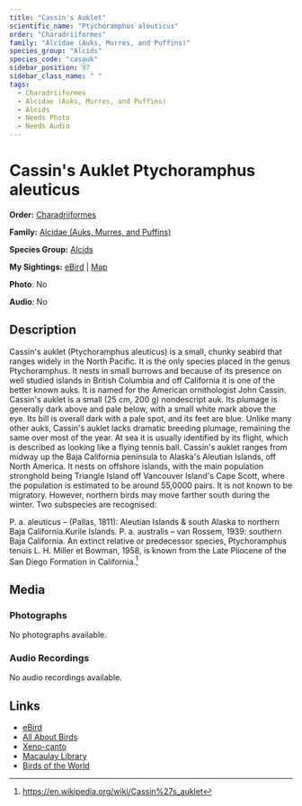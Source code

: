 ```yaml
---
title: "Cassin's Auklet"
scientific_name: "Ptychoramphus aleuticus"
order: "Charadriiformes"
family: "Alcidae (Auks, Murres, and Puffins)"
species_group: "Alcids"
species_code: "casauk"
sidebar_position: 97
sidebar_class_name: " "
tags: 
  - Charadriiformes
  - Alcidae (Auks, Murres, and Puffins)
  - Alcids
  - Needs Photo
  - Needs Audio
---
```


# Cassin's Auklet <span className='sci_name'>Ptychoramphus aleuticus</span>

**Order:** [Charadriiformes](/tags/charadriiformes)

**Family:** [Alcidae (Auks, Murres, and Puffins)](/tags/alcidae-auks-murres-and-puffins)

**Species Group:** [Alcids](/tags/alcids)

**My Sightings:** [eBird](https://ebird.org/lifelist?r=world&time=life&spp=casauk) | [Map](/map?species_code=casauk)

**Photo**: No 

**Audio**: No

## Description
Cassin's auklet (Ptychoramphus aleuticus) is a small, chunky seabird that ranges widely in the North Pacific. It is the only species placed in the genus Ptychoramphus. It nests in small burrows and because of its presence on well studied islands in British Columbia and off California it is one of the better known auks. It is named for the American ornithologist John Cassin.
Cassin's auklet is a small (25 cm, 200 g) nondescript auk. Its plumage is generally dark above and pale below, with a small white mark above the eye. Its bill is overall dark with a pale spot, and its feet are blue. Unlike many other auks, Cassin's auklet lacks dramatic breeding plumage, remaining the same over most of the year. At sea it is usually identified by its flight, which is described as looking like a flying tennis ball.
Cassin's auklet ranges from midway up the Baja California peninsula to Alaska's Aleutian Islands, off North America. It nests on offshore islands, with the main population stronghold being Triangle Island off Vancouver Island's Cape Scott, where the population is estimated to be around 55,0000 pairs. It is not known to be migratory. However, northern birds may move farther south during the winter.
Two subspecies are recognised:

P. a. aleuticus – (Pallas, 1811): Aleutian Islands & south Alaska to northern Baja California.Kurile Islands.
P. a. australis – van Rossem, 1939: southern Baja California.
An extinct relative or predecessor species, Ptychoramphus tenuis L. H. Miller et Bowman, 1958, is known from the Late Pliocene of the San Diego Formation in California.[^1]

[^1]: https://en.wikipedia.org/wiki/Cassin%27s_auklet

## Media
### Photographs
No photographs available.

### Audio Recordings
No audio recordings available.

## Links
* [eBird](https://ebird.org/species/casauk) 
* [All About Birds](https://www.allaboutbirds.org/guide/casauk) 
* [Xeno-canto](https://www.xeno-canto.org/species/ptychoramphus-aleuticus) 
* [Macaulay Library](https://search.macaulaylibrary.org/catalog?taxonCode=casauk&sort=rating_rank_desc)
* [Birds of the World](https://birdsoftheworld.org/bow/species/casauk)
